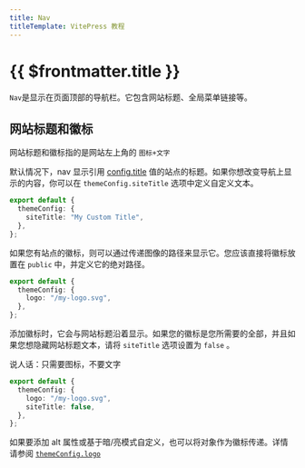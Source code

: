 ```yaml
---
title: Nav
titleTemplate: VitePress 教程
---
```


# {{ $frontmatter.title }}

`Nav`是显示在页面顶部的导航栏。它包含网站标题、全局菜单链接等。

## 网站标题和徽标

网站标题和徽标指的是网站左上角的 `图标+文字`

默认情况下，nav 显示引用 [config.title](./../site#title) 值的站点的标题。如果你想改变导航上显示的内容，你可以在 `themeConfig.siteTitle` 选项中定义自定义文本。

```ts
export default {
  themeConfig: {
    siteTitle: "My Custom Title",
  },
};
```

如果您有站点的徽标，则可以通过传递图像的路径来显示它。您应该直接将徽标放置在 `public` 中，并定义它的绝对路径。

```ts
export default {
  themeConfig: {
    logo: "/my-logo.svg",
  },
};
```

添加徽标时，它会与网站标题沿着显示。如果您的徽标是您所需要的全部，并且如果您想隐藏网站标题文本，请将 `siteTitle` 选项设置为 `false` 。

说人话：只需要图标，不要文字

```ts
export default {
  themeConfig: {
    logo: "/my-logo.svg",
    siteTitle: false,
  },
};
```

如果要添加 alt 属性或基于暗/亮模式自定义，也可以将对象作为徽标传递。详情请参阅 [`themeConfig.logo`](./overview#logo)
